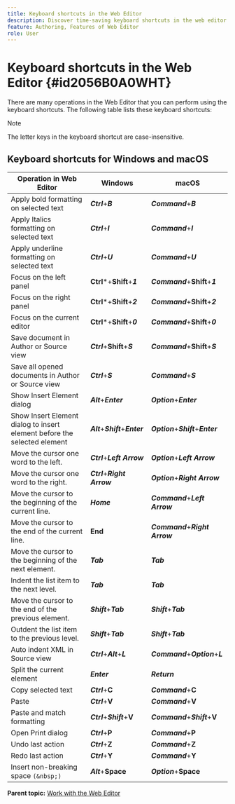```yaml
---
title: Keyboard shortcuts in the Web Editor
description: Discover time-saving keyboard shortcuts in the web editor of AEM Guides.
feature: Authoring, Features of Web Editor
role: User
---
```

# Keyboard shortcuts in the Web Editor {#id2056B0A0WHT}

There are many operations in the Web Editor that you can perform using the keyboard shortcuts. The following table lists these keyboard shortcuts:

>[!NOTE]
>
> The letter keys in the keyboard shortcut are case-insensitive.

## Keyboard shortcuts for Windows and macOS

|Operation in Web Editor|Windows|macOS |
|-----------------------|-----------------|-----------------|
|Apply bold formatting on selected text|***Ctrl***+***B***|***Command***+***B***|
|Apply Italics formatting on selected text|***Ctrl***+***I***|***Command***+***I***|
|Apply underline formatting on selected text|***Ctrl***+***U***|***Command***+***U***|
|Focus on the left panel|**Ctrl***+**Shift**+***1***|***Command***+**Shift**+***1***|
|Focus on the right panel|**Ctrl***+**Shift**+***2***|***Command***+**Shift**+***2***|
|Focus on the current editor|**Ctrl***+**Shift**+***0***|***Command***+**Shift**+***0***|
|Save document in Author or Source view|***Ctrl***+**Shift**+***S***|***Command***+**Shift**+***S***|
|Save all opened documents in Author or Source view|***Ctrl***+***S***|***Command***+***S***|
|Show Insert Element dialog|***Alt***+***Enter***|***Option***+***Enter***|
|Show Insert Element dialog to insert element before the selected element|***Alt***+***Shift***+***Enter***|***Option***+***Shift***+***Enter***|
|Move the cursor one word to the left.|***Ctrl***+***Left Arrow***| ***Option***+***Left Arrow***|
|Move the cursor one word to the right.|***Ctrl***+***Right Arrow***|***Option***+***Right Arrow***|
|Move the cursor to the beginning of the current line.|***Home***|***Command***+***Left Arrow***|
|Move the cursor to the end of the current line.|**End**|***Command***+***Right Arrow***|
|Move the cursor to the beginning of the next element.|***Tab***|***Tab***|
|Indent the list item to the next level.|***Tab***|***Tab***|
|Move the cursor to the end of the previous element.|***Shift***+***Tab***|***Shift***+***Tab***|
|Outdent the list item to the previous level. |***Shift***+***Tab***|***Shift***+***Tab***|
|Auto indent XML in Source view|***Ctrl***+***Alt***+***L***|***Command***+***Option***+***L***|
|Split the current element|***Enter***|***Return***|
|Copy selected text|***Ctrl***+**C**|***Command***+**C**|
|Paste|***Ctrl***+**V**|***Command***+**V**|
|Paste and match formatting|***Ctrl***+***Shift***+**V**|***Command***+***Shift***+**V**|
|Open Print dialog|***Ctrl***+**P**|***Command***+**P**|
|Undo last action|***Ctrl***+**Z**|***Command***+**Z**|
|Redo last action|***Ctrl***+**Y**|***Command***+**Y**|
|Insert non-breaking space `(&nbsp;)`  |***Alt***+**Space**|***Option***+**Space**|

**Parent topic:** [Work with the Web Editor](web-editor.md)
